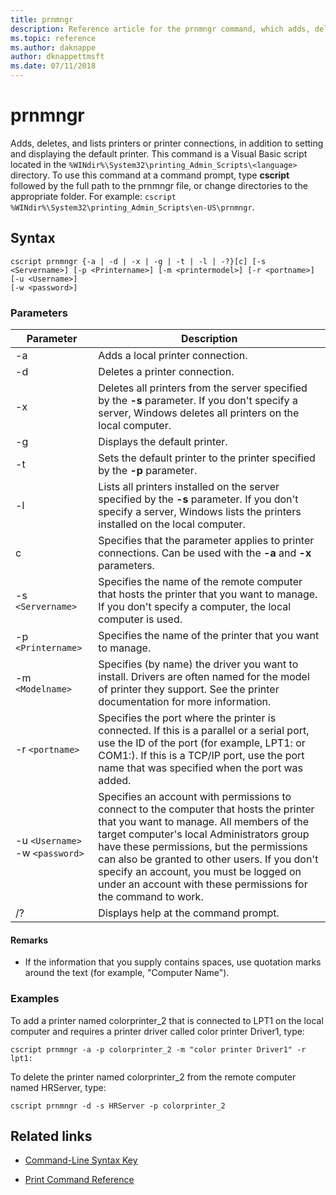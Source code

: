 ```yaml
---
title: prnmngr
description: Reference article for the prnmngr command, which adds, deletes, and lists printers or printer connections, in addition to setting and displaying the default printer.
ms.topic: reference
ms.author: daknappe
author: dknappettmsft
ms.date: 07/11/2018
---
```



# prnmngr



Adds, deletes, and lists printers or printer connections, in addition to setting and displaying the default printer. This command is a Visual Basic script located in the `%WINdir%\System32\printing_Admin_Scripts\<language>` directory. To use this command at a command prompt, type **cscript** followed by the full path to the prnmngr file, or change directories to the appropriate folder. For example: `cscript %WINdir%\System32\printing_Admin_Scripts\en-US\prnmngr`.

## Syntax

```
cscript prnmngr {-a | -d | -x | -g | -t | -l | -?}[c] [-s <Servername>] [-p <Printername>] [-m <printermodel>] [-r <portname>] [-u <Username>]
[-w <password>]
```

### Parameters

| Parameter | Description |
|--|--|
| -a | Adds a local printer connection. |
| -d | Deletes a printer connection. |
| -x | Deletes all printers from the server specified by the **-s** parameter. If you don't specify a server, Windows deletes all printers on the local computer. |
| -g | Displays the default printer. |
| -t | Sets the default printer to the printer specified by the **-p** parameter. |
| -l | Lists all printers installed on the server specified by the **-s** parameter. If you don't specify a server, Windows lists the printers installed on the local computer. |
| c | Specifies that the parameter applies to printer connections. Can be used with the **-a** and **-x** parameters. |
| -s `<Servername>` | Specifies the name of the remote computer that hosts the printer that you want to manage. If you don't specify a computer, the local computer is used. |
| -p `<Printername>` | Specifies the name of the printer that you want to manage. |
| -m `<Modelname>` | Specifies (by name) the driver you want to install. Drivers are often named for the model of printer they support. See the printer documentation for more information. |
| -r `<portname>` | Specifies the port where the printer is connected. If this is a parallel or a serial port, use the ID of the port (for example, LPT1: or COM1:). If this is a TCP/IP port, use the port name that was specified when the port was added. |
| -u `<Username>` -w `<password>` | Specifies an account with permissions to connect to the computer that hosts the printer that you want to manage. All members of the target computer's local Administrators group have these permissions, but the permissions can also be granted to other users. If you don't specify an account, you must be logged on under an account with these permissions for the command to work. |
| /? | Displays help at the command prompt. |

#### Remarks

- If the information that you supply contains spaces, use quotation marks around the text (for example, "Computer Name").

### Examples

To add a printer named colorprinter_2 that is connected to LPT1 on the local computer and requires a printer driver called color printer Driver1, type:

```
cscript prnmngr -a -p colorprinter_2 -m "color printer Driver1" -r lpt1:
```

To delete the printer named colorprinter_2 from the remote computer named HRServer, type:

```
cscript prnmngr -d -s HRServer -p colorprinter_2
```

## Related links

- [Command-Line Syntax Key](command-line-syntax-key.md)

- [Print Command Reference](print-command-reference.md)
